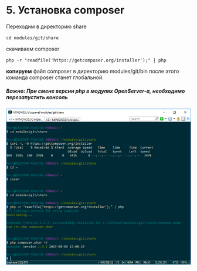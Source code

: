 # 5. Установка composer
Переходим в директорию share
```
cd modules/git/share
```
cкачиваем composer
```
php -r "readfile('https://getcomposer.org/installer');" | php
```
**копируем** файл composer в директорию modules/git/bin 
после этого команда composer станет глобальной.

##### Важно: При смене версии php в модулях OpenServer-a, необходимо перезапустить консоль

![Установка composer](../img/install-composer.png "Установка composer")